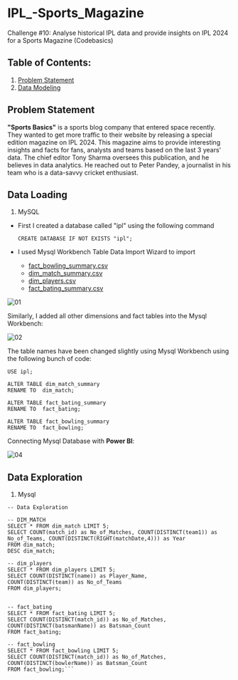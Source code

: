 # IPL_-Sports_Magazine
Challenge #10: Analyse historical IPL data and provide insights on IPL 2024 for a Sports Magazine (Codebasics)
## Table of Contents:
1. [Problem Statement](https://github.com/pb319/IPL_Sports_Magazine/edit/main/README.md#problem-statement)
2. [Data Modeling](https://github.com/pb319/IPL_Sports_Magazine?tab=readme-ov-file#data-loading)

## Problem Statement
**"Sports Basics"** is a sports blog company that entered space recently. They
wanted to get more traffic to their website by releasing a special edition magazine
on IPL 2024. This magazine aims to provide interesting insights and facts for
fans, analysts and teams based on the last 3 years' data.
The chief editor Tony Sharma oversees this publication, and he believes in data
analytics. He reached out to Peter Pandey, a journalist in his team who is a data-savvy cricket enthusiast.

## Data Loading
1. MySQL
- First I created a database called "ipl" using the following command

  ```CREATE DATABASE IF NOT EXISTS "ipl";```

- I used Mysql Workbench Table Data Import Wizard to import 
   - [fact_bowling_summary.csv](https://github.com/pb319/IPL_Sports_Magazine/files/14800053/fact_bowling_summary.csv)
   - [dim_match_summary.csv](https://github.com/pb319/IPL_Sports_Magazine/files/14800054/dim_match_summary.csv)
   - [dim_players.csv](https://github.com/pb319/IPL_Sports_Magazine/files/14800055/dim_players.csv)
   - [fact_bating_summary.csv](https://github.com/pb319/IPL_Sports_Magazine/files/14800056/fact_bating_summary.csv)

![01](https://github.com/pb319/IPL_Sports_Magazine/assets/66114329/2f5c505a-73e5-471b-8489-94c8c45a0b34)

Similarly, I added all other dimensions and fact tables into the Mysql Workbench:

  ![02](https://github.com/pb319/IPL_Sports_Magazine/assets/66114329/b3cd8eaf-1955-4840-88a6-707ba121d2f9)

The table names have been changed slightly using Mysql Workbench using the following bunch of code:
```
USE ipl;

ALTER TABLE dim_match_summary
RENAME TO  dim_match;

ALTER TABLE fact_bating_summary
RENAME TO  fact_bating;

ALTER TABLE fact_bowling_summary
RENAME TO  fact_bowling;
```
Connecting Mysql Database with **Power BI**:

  ![04](https://github.com/pb319/IPL_Sports_Magazine/assets/66114329/6b2ba598-1206-431c-b311-87f6a198571e)

## Data Exploration

1. Mysql

```
-- Data Exploration

-- DIM_MATCH
SELECT * FROM dim_match LIMIT 5;
SELECT COUNT(match_id) as No_of_Matches, COUNT(DISTINCT(team1)) as No_of_Teams, COUNT(DISTINCT(RIGHT(matchDate,4))) as Year
FROM dim_match;
DESC dim_match;

-- dim_players
SELECT * FROM dim_players LIMIT 5;
SELECT COUNT(DISTINCT(name)) as Player_Name,
COUNT(DISTINCT(team)) as No_of_Teams
FROM dim_players; 
 

-- fact_bating
SELECT * FROM fact_bating LIMIT 5;
SELECT COUNT(DISTINCT(match_id)) as No_of_Matches,
COUNT(DISTINCT(batsmanName)) as Batsman_Count
FROM fact_bating;

-- fact_bowling
SELECT * FROM fact_bowling LIMIT 5;
SELECT COUNT(DISTINCT(match_id)) as No_of_Matches,
COUNT(DISTINCT(bowlerName)) as Batsman_Count
FROM fact_bowling;```


